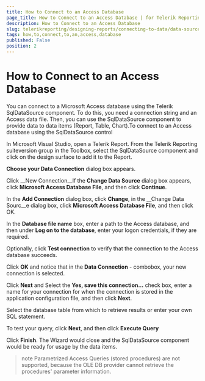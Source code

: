 ```yaml
---
title: How to Connect to an Access Database
page_title: How to Connect to an Access Database | for Telerik Reporting Documentation
description: How to Connect to an Access Database
slug: telerikreporting/designing-reports/connecting-to-data/data-source-components/sqldatasource-component/-how-to/how-to-connect-to-an-access-database
tags: how,to,connect,to,an,access,database
published: False
position: 2
---
```


# How to Connect to an Access Database



You can connect to a Microsoft Access database using the Telerik 
      SqlDataSource component. To do this, you need a connection string and an 
      Access data file. Then, you can use the SqlDataSource component to provide 
      data to data items (Report, Table, Chart).To connect to an Access database using the SqlDataSource control

In Microsoft Visual Studio, open a Telerik Report. From the 
            Telerik Reporting suiteversion group in the Toolbox, select the 
            SqlDataSource component and click on the design surface to add it 
            to the Report.

__Choose your Data Connection__ dialog box 
            appears.

Click __New Connection__If the __Change Data Source__ dialog box appears, click 
            __Microsoft Access Database File__, and then click __Continue__.

In the __Add Connection__ dialog box, 
            click __Change__, in the __Change
            Data Sourc__e dialog box, click __Microsoft 
            Access Database File__, and
            then click OK.

In the __Database file name__ box, enter a path to the Access database,
            and then under __Log on to the database__, enter your logon credentials, 
            if they are required.

Optionally, click __Test connection__ to 
            verify that the connection to the Access database succeeds.

Click __OK__ and notice that in the __Data Connection__ - 
            <Datasourcename> combobox, your new connection is selected.

Click __Next__ and Select the 
            __Yes, save this connection…__ check box,
            enter a name for your connection for when the connection is stored in 
            the application configuration file, and then click __Next__.

Select the database table from which to retrieve results or enter your own SQL 
            statement.

To test your query, click __Next__, and then
            click __Execute Query__

Click __Finish__. The Wizard would close and the SqlDataSource 
            component would be ready for usage by the data items.

>note Parametrized Access Queries (stored procedures) are not supported, because 
	the OLE DB provider cannot retrieve the procedures' parameter information.
>

